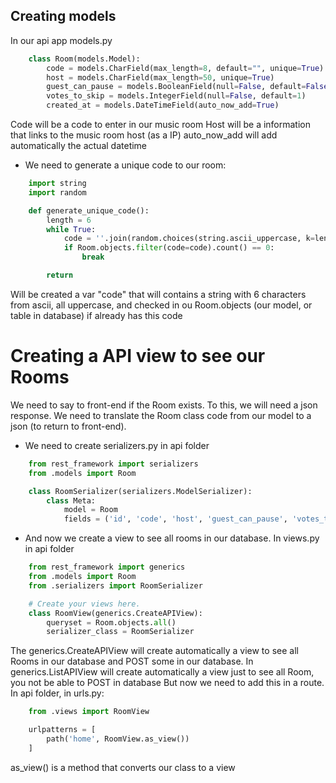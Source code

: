 ## Creating models
In our api app models.py
```python
    class Room(models.Model):
        code = models.CharField(max_length=8, default="", unique=True)
        host = models.CharField(max_length=50, unique=True)
        guest_can_pause = models.BooleanField(null=False, default=False)
        votes_to_skip = models.IntegerField(null=False, default=1)
        created_at = models.DateTimeField(auto_now_add=True)
```
Code will be a code to enter in our music room
Host will be a information that links to the music room host (as a IP)
auto_now_add will add automatically the actual datetime


- We need to generate a unique code to our room:
```python
    import string
    import random

    def generate_unique_code():
        length = 6
        while True:
            code = ''.join(random.choices(string.ascii_uppercase, k=length))
            if Room.objects.filter(code=code).count() == 0:
                break

        return
```
Will be created a var "code" that will contains a string with 6 characters from ascii, all uppercase, and checked in ou Room.objects (our model, or table in database) if already has this code


# Creating a API view to see our Rooms
We need to say to front-end if the Room exists.
To this, we will need a json response. We need to translate the Room class code from our model to a json (to return to front-end).
- We need to create serializers.py in api folder
```python
    from rest_framework import serializers
    from .models import Room

    class RoomSerializer(serializers.ModelSerializer):
        class Meta:
            model = Room
            fields = ('id', 'code', 'host', 'guest_can_pause', 'votes_to_skip', 'created_at')
```

- And now we create a view to see all rooms in our database. In views.py in api folder
```python
    from rest_framework import generics
    from .models import Room
    from .serializers import RoomSerializer

    # Create your views here.
    class RoomView(generics.CreateAPIView):
        queryset = Room.objects.all()
        serializer_class = RoomSerializer
```
The generics.CreateAPIView will create automatically a view to see all Rooms in our database and POST some in our database. 
In generics.ListAPIView will create automatically a view just to see all Room, you not be able to POST in database
But now we need to add this in a route. In api folder, in urls.py:
```python
    from .views import RoomView

    urlpatterns = [
        path('home', RoomView.as_view())
    ]
```
as_view() is a method that converts our class to a view